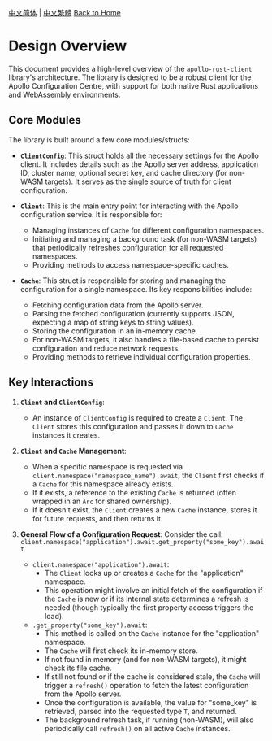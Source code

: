 [中文简体](../zh-CN/Design-Overview.md) | [中文繁體](../zh-TW/Design-Overview.md)
[Back to Home](Home.md)

# Design Overview

This document provides a high-level overview of the `apollo-rust-client` library's architecture. The library is designed to be a robust client for the Apollo Configuration Centre, with support for both native Rust applications and WebAssembly environments.

## Core Modules

The library is built around a few core modules/structs:

-   **`ClientConfig`**: This struct holds all the necessary settings for the Apollo client. It includes details such as the Apollo server address, application ID, cluster name, optional secret key, and cache directory (for non-WASM targets). It serves as the single source of truth for client configuration.

-   **`Client`**: This is the main entry point for interacting with the Apollo configuration service. It is responsible for:
    *   Managing instances of `Cache` for different configuration namespaces.
    *   Initiating and managing a background task (for non-WASM targets) that periodically refreshes configuration for all requested namespaces.
    *   Providing methods to access namespace-specific caches.

-   **`Cache`**: This struct is responsible for storing and managing the configuration for a single namespace. Its key responsibilities include:
    *   Fetching configuration data from the Apollo server.
    *   Parsing the fetched configuration (currently supports JSON, expecting a map of string keys to string values).
    *   Storing the configuration in an in-memory cache.
    *   For non-WASM targets, it also handles a file-based cache to persist configuration and reduce network requests.
    *   Providing methods to retrieve individual configuration properties.

## Key Interactions

1.  **`Client` and `ClientConfig`**:
    *   An instance of `ClientConfig` is required to create a `Client`. The `Client` stores this configuration and passes it down to `Cache` instances it creates.

2.  **`Client` and `Cache` Management**:
    *   When a specific namespace is requested via `client.namespace("namespace_name").await`, the `Client` first checks if a `Cache` for this namespace already exists.
    *   If it exists, a reference to the existing `Cache` is returned (often wrapped in an `Arc` for shared ownership).
    *   If it doesn't exist, the `Client` creates a new `Cache` instance, stores it for future requests, and then returns it.

3.  **General Flow of a Configuration Request**:
    Consider the call: `client.namespace("application").await.get_property("some_key").await`
    *   `client.namespace("application").await`:
        *   The `Client` looks up or creates a `Cache` for the "application" namespace.
        *   This operation might involve an initial fetch of the configuration if the `Cache` is new or if its internal state determines a refresh is needed (though typically the first property access triggers the load).
    *   `.get_property("some_key").await`:
        *   This method is called on the `Cache` instance for the "application" namespace.
        *   The `Cache` will first check its in-memory store.
        *   If not found in memory (and for non-WASM targets), it might check its file cache.
        *   If still not found or if the cache is considered stale, the `Cache` will trigger a `refresh()` operation to fetch the latest configuration from the Apollo server.
        *   Once the configuration is available, the value for "some_key" is retrieved, parsed into the requested type `T`, and returned.
        *   The background refresh task, if running (non-WASM), will also periodically call `refresh()` on all active `Cache` instances.
